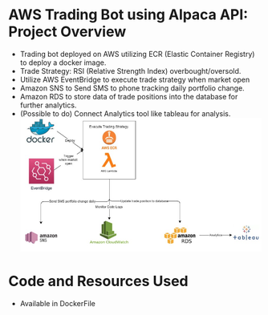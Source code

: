# AWS Trading Bot using Alpaca API: Project Overview
* Trading bot deployed on AWS utilizing ECR (Elastic Container Registry) to deploy a docker image.
* Trade Strategy: RSI (Relative Strength Index) overbought/oversold.
* Utilize AWS EventBridge to execute trade strategy when market open
* Amazon SNS to Send SMS to phone tracking daily portfolio change.
* Amazon RDS to store data of trade positions into the database for further analytics.
* (Possible to do) Connect Analytics tool like tableau for analysis.
![](/trade_bot.jpg)
# Code and Resources Used
* Available in DockerFile

